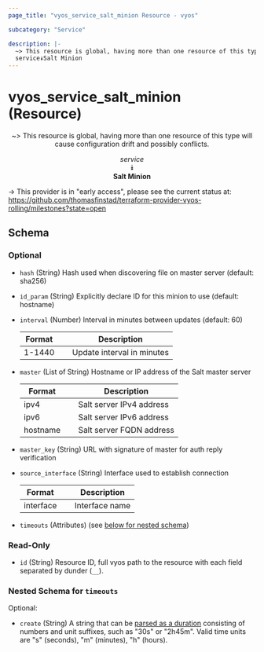 ```yaml
---
page_title: "vyos_service_salt_minion Resource - vyos"

subcategory: "Service"

description: |- 
  ~> This resource is global, having more than one resource of this type will cause configuration drift and possibly conflicts.
  service⯯Salt Minion
---
```


# vyos_service_salt_minion (Resource)
<center>

~> This resource is global, having more than one resource of this type will cause configuration drift and possibly conflicts.

*service*  
⯯  
**Salt Minion**


</center>

-> This provider is in "early access", please see the current status at: https://github.com/thomasfinstad/terraform-provider-vyos-rolling/milestones?state=open

## Schema

### Optional

- `hash` (String) Hash used when discovering file on master server (default: sha256)
- `id_param` (String) Explicitly declare ID for this minion to use (default: hostname)
- `interval` (Number) Interval in minutes between updates (default: 60)

    |Format  &emsp;|Description                 |
    |----------|------------------------------|
    |1-1440  &emsp;|Update interval in minutes  |
- `master` (List of String) Hostname or IP address of the Salt master server

    |Format    &emsp;|Description               |
    |------------|----------------------------|
    |ipv4      &emsp;|Salt server IPv4 address  |
    |ipv6      &emsp;|Salt server IPv6 address  |
    |hostname  &emsp;|Salt server FQDN address  |
- `master_key` (String) URL with signature of master for auth reply verification
- `source_interface` (String) Interface used to establish connection

    |Format     &emsp;|Description     |
    |-------------|------------------|
    |interface  &emsp;|Interface name  |
- `timeouts` (Attributes) (see [below for nested schema](#nestedatt--timeouts))

### Read-Only

- `id` (String) Resource ID, full vyos path to the resource with each field separated by dunder (`__`).

<a id="nestedatt--timeouts"></a>
### Nested Schema for `timeouts`

Optional:

- `create` (String) A string that can be [parsed as a duration](https://pkg.go.dev/time#ParseDuration) consisting of numbers and unit suffixes, such as &#34;30s&#34; or &#34;2h45m&#34;. Valid time units are &#34;s&#34; (seconds), &#34;m&#34; (minutes), &#34;h&#34; (hours).  
